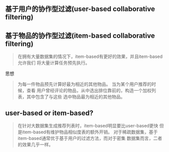 ## 基于用户的协作型过滤(user-based collaborative filtering)

## 基于物品的协作型过滤(item-based collaborative filtering)

> 在拥有大量数据集的情况下，item-based有更好的效果，并且item-based允许我们
> 将大量计算任务预先执行。

思想
> 为每一件物品预先计算好最为相近的其他物品。 当为某个用户推荐的时候，查看
> 用户曾经评论的物品，从中选出排位靠前的，构造一个加权列表，其中包含了与这些
> 选中物品最为相近的其他物品。

## user-based or item-based?

> 在针对大数据集生成推荐列表时，item-based明显要比user-based更快
> 但是item-based有维护物品相似度表的额外开销。
> 对于稀疏数据集，基于item-based通常优于基于用户的过滤方法，而对于密集
> 数据集而言，二者的效果几乎一样。